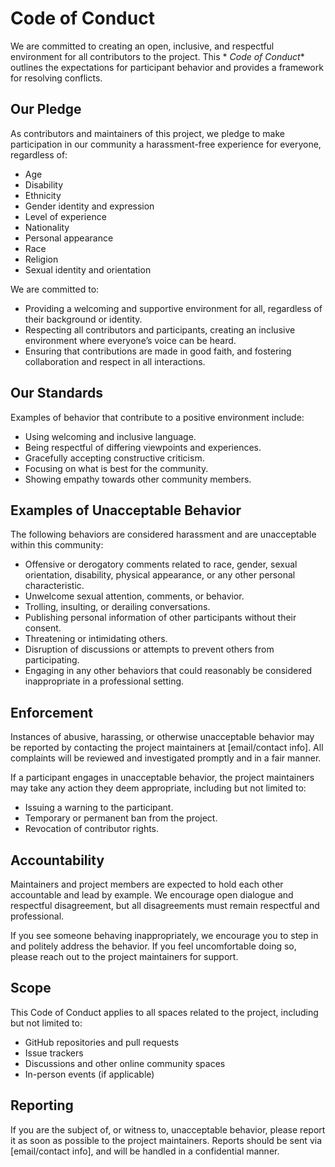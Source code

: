 # Code of Conduct

We are committed to creating an open, inclusive, and respectful environment for all contributors to the project. This *
*Code of Conduct** outlines the expectations for participant behavior and provides a framework for resolving conflicts.

## Our Pledge

As contributors and maintainers of this project, we pledge to make participation in our community a harassment-free
experience for everyone, regardless of:

- Age
- Disability
- Ethnicity
- Gender identity and expression
- Level of experience
- Nationality
- Personal appearance
- Race
- Religion
- Sexual identity and orientation

We are committed to:

- Providing a welcoming and supportive environment for all, regardless of their background or identity.
- Respecting all contributors and participants, creating an inclusive environment where everyone’s voice can be heard.
- Ensuring that contributions are made in good faith, and fostering collaboration and respect in all interactions.

## Our Standards 

Examples of behavior that contribute to a positive environment include:

- Using welcoming and inclusive language.
- Being respectful of differing viewpoints and experiences.
- Gracefully accepting constructive criticism.
- Focusing on what is best for the community.
- Showing empathy towards other community members.

## Examples of Unacceptable Behavior 

The following behaviors are considered harassment and are unacceptable within this community:

- Offensive or derogatory comments related to race, gender, sexual orientation, disability, physical appearance, or any
  other personal characteristic.
- Unwelcome sexual attention, comments, or behavior.
- Trolling, insulting, or derailing conversations.
- Publishing personal information of other participants without their consent.
- Threatening or intimidating others.
- Disruption of discussions or attempts to prevent others from participating.
- Engaging in any other behaviors that could reasonably be considered inappropriate in a professional setting.

## Enforcement 

Instances of abusive, harassing, or otherwise unacceptable behavior may be reported by contacting the project
maintainers at [email/contact info]. All complaints will be reviewed and investigated promptly and in a fair manner.

If a participant engages in unacceptable behavior, the project maintainers may take any action they deem appropriate,
including but not limited to:

- Issuing a warning to the participant.
- Temporary or permanent ban from the project.
- Revocation of contributor rights.

## Accountability 

Maintainers and project members are expected to hold each other accountable and lead by example. We encourage open
dialogue and respectful disagreement, but all disagreements must remain respectful and professional.

If you see someone behaving inappropriately, we encourage you to step in and politely address the behavior. If you feel
uncomfortable doing so, please reach out to the project maintainers for support.

## Scope 

This Code of Conduct applies to all spaces related to the project, including but not limited to:

- GitHub repositories and pull requests
- Issue trackers
- Discussions and other online community spaces
- In-person events (if applicable)

## Reporting 

If you are the subject of, or witness to, unacceptable behavior, please report it as soon as possible to the project
maintainers. Reports should be sent via [email/contact info], and will be handled in a confidential manner.
